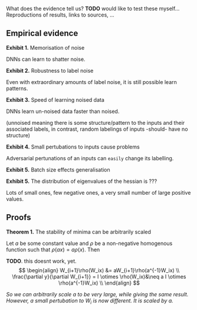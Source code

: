 What does the evidence tell us?
__TODO__ would like to test these myself...
Reproductions of results, links to sources, ...

## Empirical evidence

__Exhibit 1.__ Memorisation of noise

DNNs can learn to shatter noise.

__Exhibit 2.__ Robustness to label noise

Even with extraordinary amounts of label noise, it is still possible learn patterns.

__Exhibit 3.__ Speed of learning noised data

DNNs learn un-noised data faster than noised.

(unnoised meaning there is some structure/pattern to the inputs and their associated labels, in contrast, random labelings of inputs -should- have no structure)

__Exhibit 4.__ Small pertubations to inputs cause problems

Adversarial pertunations of an inputs can `easily` change its labelling.

__Exhibit 5.__ Batch size effects generalisation



<!-- Potential qualms with this evidence.
- How does training time effect this?
- What about learning rate?
 -->


__Exhibit 5.__ The distribution of eigenvalues of the hessian is ???

Lots of small ones, few negative ones, a very small number of large positive values.

## Proofs

__Theorem 1.__ The stability of minima can be arbitrarily scaled

Let $a$ be some constant value and $\rho$ be a non-negative homogenous function such that $\rho(ax) = a\rho(x)$. Then

__TODO__. this doesnt work, yet.
$$
\begin{align}
W_{i+1}\rho(W_ix) &= aW_{i+1}\rho(a^{-1}W_ix)  \\
\frac{\partial y}{\partial W_{i+1}} = I \otimes \rho(W_ix)&\neq a I \otimes \rho(a^{-1}W_ix) \\
\end{align}
$$

_So we can arbitrarily scale a to be very large, while giving the same result. However, a small pertubation to_ $W_i$ _is now different. It is scaled by a._

<!-- But the key question is what sort of minima does SGD tend to settle on? So what if they can be arbitrarily scaled, they arent in reality. -->

<!-- But wait a minute. For everything we make more sensitive, we have to make something else less sensitive, so the distribution of sensitivity over all parameters is conserved? -->
